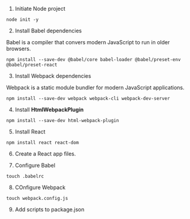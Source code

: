 
1. Initiate Node project

```
node init -y
```

2. Install Babel dependencies

Babel is a compiler that convers modern JavaScript to run in older browsers.

```
npm install --save-dev @babel/core babel-loader @babel/preset-env @babel/preset-react
```

3. Install Webpack dependencies

Webpack is a static module bundler for modern JavaScript applications.

```
npm install --save-dev webpack webpack-cli webpack-dev-server
```

4. Install **HtmlWebpackPlugin**

```
npm install --save-dev html-webpack-plugin
```

5. Install React

```
npm install react react-dom
```
6. Create a React app files.

7. Configure Babel

```
touch .babelrc
```

8. COnfigure Webpack

```
touch webpack.config.js
```

9. Add scripts to package.json
